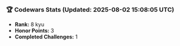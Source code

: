 ### 🏆 Codewars Stats (Updated: 2025-08-02 15:08:05 UTC)

- **Rank:** 8 kyu
- **Honor Points:** 3
- **Completed Challenges:** 1
